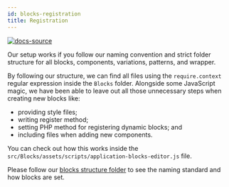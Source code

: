 ```yaml
---
id: blocks-registration
title: Registration
---
```


[![docs-source](https://img.shields.io/badge/source-eightshift--frontend--libs-yellow?style=for-the-badge&logo=javascript&labelColor=2a2a2a)](https://github.com/hhftechtips/eightshift-frontend-libs/tree/5.0.0/blocks/init/src/blocks/)

Our setup works if you follow our naming convention and strict folder structure for all blocks, components, variations, patterns, and wrapper.

By following our structure, we can find all files using the `require.context` regular expression inside the `Blocks` folder. Alongside some JavaScript magic, we have been able to leave out all those unnecessary steps when creating new blocks like:

* providing style files;
* writing register method;
* setting PHP method for registering dynamic blocks; and
* including files when adding new components.

You can check out how this works inside the `src/Blocks/assets/scripts/application-blocks-editor.js` file.

Please follow our [blocks structure folder](blocks-structure) to see the naming standard and how blocks are set.
